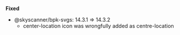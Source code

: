 **Fixed**

* @skyscanner/bpk-svgs: 14.3.1 => 14.3.2
    * center-location icon was wrongfully added as centre-location